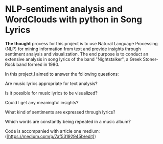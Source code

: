 # NLP-sentiment analysis and WordClouds with python in Song Lyrics

**The thought** process for this project is to use Natural Language Processing (NLP) for mining information from text and provide insights through sentiment analysis and visualization.
The end purpose is to conduct an extensive analysis in song lyrics of the band  "Nightstalker", a Greek Stoner-Rock band formed in 1980.

In this project,I aimed to answer the following questions:

Are music lyrics appropriate for text analysis?

Is it possible for music lyrics to be visualized?

Could I get any meaningful insights?

What kind of sentiments are expressed through lyrics?

Which words are constantly being repeated in a music album?


Code is accompanied with article one medium:
([https://medium.com/p/7af53192945b/edit])
